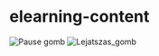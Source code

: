 # elearning-content
![Pause gomb](https://github.com/user-attachments/assets/537f2ec9-1a2b-4229-9bc3-d832ce923619)
![Lejatszas_gomb](https://github.com/user-attachments/assets/41b03823-aaee-4b8a-bea2-295df87921c8)
